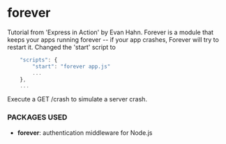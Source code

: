# forever

Tutorial from 'Express in Action' by Evan Hahn. Forever is a module that keeps your apps running forever -- if your app crashes, Forever will try to restart it. Changed the 'start' script to 

```javascript
    "scripts": {
        "start": "forever app.js"
        ...
    },
    ...
```

Execute a GET /crash to simulate a server crash.

### PACKAGES USED

* **forever**: authentication middleware for Node.js
